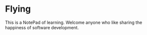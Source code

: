 Flying
======

This is a NotePad of learning. 
Welcome anyone who like sharing the happiness of software development.
